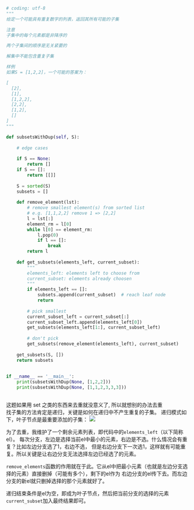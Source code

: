 ```python

# coding: utf-8
"""
给定一个可能具有重复数字的列表，返回其所有可能的子集

注意
子集中的每个元素都是非降序的

两个子集间的顺序是无关紧要的

解集中不能包含重复子集

样例
如果S = [1,2,2]，一个可能的答案为：

[
  [2],
  [1],
  [1,2,2],
  [2,2],
  [1,2],
  []
]
"""

def subsetsWithDup(self, S):
    
    # edge cases
    
    if S == None:
        return []
    if S == []:
        return [[]]
    
    S = sorted(S)
    subsets = []
    
    def remove_element(lst):
        # remove smallest element(s) from sorted list
        # e.g. [1,1,2,2] remove 1 => [2,2]
        l = lst[:]
        element_rm = l[0]
        while l[0] == element_rm:
            l.pop(0)
            if l == []:
                break
        return l
    
    def get_subsets(elements_left, current_subset):
        """
        elements_left: elements left to choose from
        current_subset: elements already choosen
        """
        if elements_left == []:
            subsets.append(current_subset)  # reach leaf node
            return
            
        # pick smallest
        current_subset_left = current_subset[:]
        current_subset_left.append(elements_left[0])
        get_subsets(elements_left[1:], current_subset_left)
        
        # don't pick
        get_subsets(remove_element(elements_left), current_subset)
        
    get_subsets(S, [])
    return subsets
    
    
if __name__ == '__main__':
    print(subsetsWithDup(None, [1,2,2]))
    print(subsetsWithDup(None, [1,1,2,3,3,3]))
    
```

这题如果用 set 之类的东西来去重就没意义了, 所以就想别的办法去重  
找子集的方法肯定是递归，关键是如何在递归中不产生重复的子集。
递归模式如下，叶子节点是最重要添加的子集：
![](http://images.cnitblog.com/blog/517264/201311/30224521-1bedbfb595cb438ba6d40c0b972edb71.jpg)
    
为了去重，我维护了一个剩余元素列表，即代码中的`elements_left`（以下简称 el）。
每次分支，左边是选择当前el中最小的元素，右边是不选。什么情况会有重复？比如左边分支选了1，右边不选，
但是右边分支下一次选1，这样就有可能重复。所以关键是让右边分支无法选择左边已经选了的元素。

`remove_elements`函数的作用就在于此。它从el中把最小元素（也就是左边分支选择的元素）直接删掉（可能有多个），剩下的el作为
右边分支的el传下去。而左边分支的新el就只删掉选择的那个元素就好了。

递归结束条件是el为空，即成为叶子节点，然后把当前分支的选择的元素`current_subset`加入最终结果即可。
    
    
    
    
    
    
    
    
    
    
    
    
    